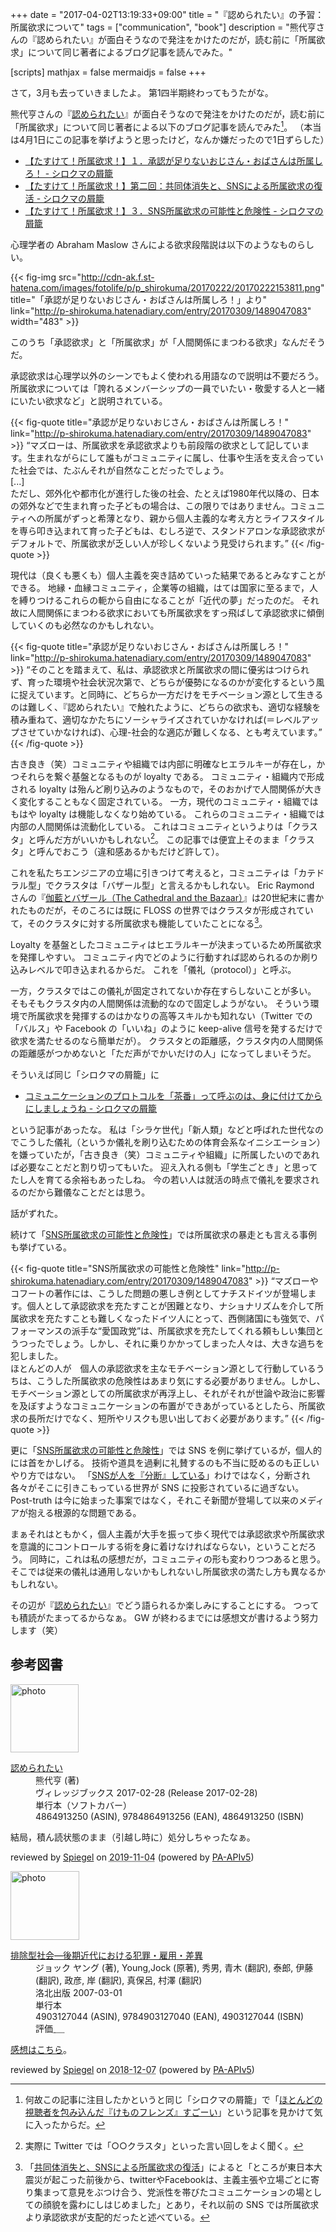 +++
date = "2017-04-02T13:19:33+09:00"
title = "『認められたい』の予習： 所属欲求について"
tags = ["communication", "book"]
description = "熊代亨さんの『認められたい』が面白そうなので発注をかけたのだが，読む前に「所属欲求」について同じ著者によるブログ記事を読んでみた。"

[scripts]
  mathjax = false
  mermaidjs = false
+++

さて，3月も去っていきましたよ。
第1四半期終わってもうたがな。

熊代亨さんの『[認められたい]』が面白そうなので発注をかけたのだが，読む前に「所属欲求」について同じ著者による以下のブログ記事を読んでみた[^kf]。
（本当は4月1日にこの記事を挙げようと思ったけど，なんか嫌だったので1日ずらした）

[^kf]: 何故この記事に注目したかというと同じ「シロクマの屑籠」で「[ほとんどの視聴者を包み込んだ『けものフレンズ』すごーい](http://p-shirokuma.hatenadiary.com/entry/20170330/1490838157 "ほとんどの視聴者を包み込んだ『けものフレンズ』すごーい - シロクマの屑籠")」という記事を見かけて気に入ったからだ。

- [【たすけて！所属欲求！】１．承認が足りないおじさん・おばさんは所属しろ！ - シロクマの屑籠](http://p-shirokuma.hatenadiary.com/entry/20170309/1489047083)
- [【たすけて！所属欲求！】第二回：共同体消失と、SNSによる所属欲求の復活 - シロクマの屑籠](http://p-shirokuma.hatenadiary.com/entry/20170315/1489566651)
- [【たすけて！所属欲求！】３．SNS所属欲求の可能性と危険性 - シロクマの屑籠](http://p-shirokuma.hatenadiary.com/entry/20170322/1490166000)

心理学者の Abraham Maslow さんによる欲求段階説は以下のようなものらしい。

{{< fig-img src="http://cdn-ak.f.st-hatena.com/images/fotolife/p/p_shirokuma/20170222/20170222153811.png" title="「承認が足りないおじさん・おばさんは所属しろ！」より" link="http://p-shirokuma.hatenadiary.com/entry/20170309/1489047083" width="483" >}}

このうち「承認欲求」と「所属欲求」が「人間関係にまつわる欲求」なんだそうだ。

承認欲求は心理学以外のシーンでもよく使われる用語なので説明は不要だろう。
所属欲求については「誇れるメンバーシップの一員でいたい・敬愛する人と一緒にいたい欲求など」と説明されている。

{{< fig-quote title="承認が足りないおじさん・おばさんは所属しろ！" link="http://p-shirokuma.hatenadiary.com/entry/20170309/1489047083" >}}
<q>マズローは、所属欲求を承認欲求よりも前段階の欲求として記しています。生まれながらにして誰もがコミュニティに属し、仕事や生活を支え合っていた社会では、たぶんそれが自然なことだったでしょう。<br>
[...]<br>
ただし、郊外化や都市化が進行した後の社会、たとえば1980年代以降の、日本の郊外などで生まれ育った子どもの場合は、この限りではありません。コミュニティへの所属がずっと希薄となり、親から個人主義的な考え方とライフスタイルを専ら叩き込まれて育った子どもは、むしろ逆で、スタンドアロンな承認欲求がデフォルトで、所属欲求が乏しい人が珍しくないよう見受けられます。</q>
{{< /fig-quote  >}}

現代は（良くも悪くも）個人主義を突き詰めていった結果であるとみなすことができる。
地縁・血縁コミュニティ，企業等の組織，はては国家に至るまで，人を縛りつけるこれらの軛から自由になることが「近代の夢」だったのだ。
それ故に人間関係にまつわる欲求においても所属欲求をすっ飛ばして承認欲求に傾倒していくのも必然なのかもしれない。

{{< fig-quote title="承認が足りないおじさん・おばさんは所属しろ！" link="http://p-shirokuma.hatenadiary.com/entry/20170309/1489047083" >}}
<q>そのことを踏まえて、私は、承認欲求と所属欲求の間に優劣はつけられず、育った環境や社会状況次第で、どちらが優勢になるのかが変化するという風に捉えています。と同時に、どちらか一方だけをモチベーション源として生きるのは難しく、『認められたい』で触れたように、どちらの欲求も、適切な経験を積み重ねて、適切なかたちにソーシャライズされていかなければ(＝レベルアップさせていかなければ)、心理-社会的な適応が難しくなる、とも考えています。</q>
{{< /fig-quote  >}}

古き良き（笑）コミュニティや組織では内部に明確なヒエラルキーが存在し，かつそれらを繋ぐ基盤となるものが loyalty である。
コミュニティ・組織内で形成される loyalty は殆んど刷り込みのようなもので，そのおかげで人間関係が大きく変化することもなく固定されている。
一方，現代のコミュニティ・組織ではもはや loyalty は機能しなくなり始めている。
これらのコミュニティ・組織では内部の人間関係は流動化している。
これはコミュニティというよりは「クラスタ」と呼んだ方がいいかもしれない[^tw]。
この記事では便宜上そのまま「クラスタ」と呼んでおこう（違和感あるかもだけど許して）。

[^tw]: 実際に Twitter では「○○クラスタ」といった言い回しをよく聞く。

これを私たちエンジニアの立場に引きつけて考えると，コミュニティは「カテドラル型」でクラスタは「バザール型」と言えるかもしれない。
Eric Raymond さんの『[伽藍とバザール（The Cathedral and the Bazaar）](http://cruel.org/freeware/cathedral.html)』は20世紀末に書かれたものだが，そのころには既に FLOSS の世界ではクラスタが形成されていて，そのクラスタに対する所属欲求も機能していたことになる[^bl1]。

[^bl1]: 「[共同体消失と、SNSによる所属欲求の復活](http://p-shirokuma.hatenadiary.com/entry/20170315/1489566651 "【たすけて！所属欲求！】第二回：共同体消失と、SNSによる所属欲求の復活 - シロクマの屑籠")」によると「ところが東日本大震災が起こった前後から、twitterやFacebookは、主義主張や立場ごとに寄り集まって意見をぶつけ合う、党派性を帯びたコミュニケーションの場としての顔貌を露わにしはじめました」とあり，それ以前の SNS では所属欲求より承認欲求が支配的だったと述べている。

Loyalty を基盤としたコミュニティはヒエラルキーが決まっているため所属欲求を発揮しやすい。
コミュニティ内でどのように行動すれば認められるのか刷り込みレベルで叩き込まれるからだ。
これを「儀礼（protocol）」と呼ぶ。

一方，クラスタではこの儀礼が固定されてないか存在すらしないことが多い。
そもそもクラスタ内の人間関係は流動的なので固定しようがない。
そういう環境で所属欲求を発揮するのはかなりの高等スキルかも知れない（Twitter での「バルス」や Facebook の「いいね」のように keep-alive 信号を発するだけで欲求を満たせるのなら簡単だが）。
クラスタとの距離感，クラスタ内の人間関係の距離感がつかめないと「ただ声がでかいだけの人」になってしまいそうだ。

そういえば同じ「シロクマの屑籠」に

- [コミュニケーションのプロトコルを「茶番」って呼ぶのは、身に付けてからにしましょうね - シロクマの屑籠](http://p-shirokuma.hatenadiary.com/entry/20170306/1488783600)

という記事があったな。
私は「シラケ世代」「新人類」などと呼ばれた世代なのでこうした儀礼（というか儀礼を刷り込むための体育会系なイニシエーション）を嫌っていたが，「古き良き（笑）コミュニティや組織」に所属したいのであれば必要なことだと割り切ってもいた。
迎え入れる側も「学生ごとき」と思ってたし人を育てる余裕もあったしね。
今の若い人は就活の時点で儀礼を要求されるのだから難儀なことだとは思う。

話がずれた。

続けて「[SNS所属欲求の可能性と危険性](http://p-shirokuma.hatenadiary.com/entry/20170322/1490166000 "【たすけて！所属欲求！】３．SNS所属欲求の可能性と危険性 - シロクマの屑籠")」では所属欲求の暴走とも言える事例も挙げている。

{{< fig-quote title="SNS所属欲求の可能性と危険性" link="http://p-shirokuma.hatenadiary.com/entry/20170309/1489047083" >}}
<q>マズローやコフートの著作には、こうした問題の悪しき例としてナチスドイツが登場します。個人として承認欲求を充たすことが困難となり、ナショナリズムを介して所属欲求を充たすことも難しくなったドイツ人にとって、西側諸国にも強気で、パフォーマンスの派手な“愛国政党”は、所属欲求を充たしてくれる頼もしい集団とうつったでしょう。しかし、それに乗りかかってしまった人々は、大きな過ちを犯しました。<br>
ほとんどの人が　個人の承認欲求を主なモチベーション源として行動しているうちは、こうした所属欲求の危険性はあまり気にする必要がありません。しかし、モチベーション源としての所属欲求が再浮上し、それがそれが世論や政治に影響を及ぼすようなコミュニケーションの布置ができあがっているとしたら、所属欲求の長所だけでなく、短所やリスクも思い出しておく必要があります。</q>
{{< /fig-quote  >}}

更に「[SNS所属欲求の可能性と危険性](http://p-shirokuma.hatenadiary.com/entry/20170322/1490166000 "【たすけて！所属欲求！】３．SNS所属欲求の可能性と危険性 - シロクマの屑籠")」では SNS を例に挙げているが，個人的には首をかしげる。
技術や道具を過剰に礼賛するのも不当に貶めるのも正しいやり方ではない。
「[SNSが人を『分断』している](http://blog.tinect.jp/?p=38008 "SNSは人を「繋げる」より「分断」している | Books&Apps")」わけではなく，分断され各々がそこに引きこもっている世界が SNS に投影されているに過ぎない。
Post-truth は今に始まった事案ではなく，それこそ新聞が登場して以来のメディアが抱える根源的な問題である。

まぁそれはともかく，個人主義が大手を振って歩く現代では承認欲求や所属欲求を意識的にコントロールする術を身に着けなければならない，ということだろう。
同時に，これは私の感想だが，コミュニティの形も変わりつつあると思う。
そこでは従来の儀礼は通用しないかもしれないし所属欲求の満たし方も異なるかもしれない。

その辺が『[認められたい]』でどう語られるか楽しみにすることにする。
つっても積読がたまってるからなぁ。
GW が終わるまでには感想文が書けるよう努力します（笑）

[認められたい]: https://www.amazon.co.jp/exec/obidos/ASIN/4864913250/baldandersinf-22/ "認められたい | 熊代亨 |本 | 通販 | Amazon"

## 参考図書

<div class="hreview">
  <div class="photo"><a class="item url" href="https://www.amazon.co.jp/dp/4864913250?tag=baldandersinf-22&linkCode=ogi&th=1&psc=1"><img src="https://m.media-amazon.com/images/I/51sJVkoMVfL._SL160_.jpg" width="109" alt="photo"></a></div>
  <dl class="fn">
    <dt><a href="https://www.amazon.co.jp/dp/4864913250?tag=baldandersinf-22&linkCode=ogi&th=1&psc=1">認められたい</a></dt>
    <dd>熊代亨 (著)</dd>
    <dd>ヴィレッジブックス 2017-02-28 (Release 2017-02-28)</dd>
    <dd>単行本（ソフトカバー）</dd>
    <dd>4864913250 (ASIN), 9784864913256 (EAN), 4864913250 (ISBN)</dd>
  </dl>
  <p class="description">結局，積ん読状態のまま（引越し時に）処分しちゃったなぁ。</p>
  <p class="powered-by">reviewed by <a href='#maker' class='reviewer'>Spiegel</a> on <abbr class="dtreviewed" title="2019-11-04">2019-11-04</abbr> (powered by <a href="https://affiliate.amazon.co.jp/assoc_credentials/home">PA-APIv5</a>)</p>
</div>

<div class="hreview">
  <div class="photo"><a class="item url" href="https://www.amazon.co.jp/dp/4903127044?tag=baldandersinf-22&linkCode=ogi&th=1&psc=1"><img src="https://m.media-amazon.com/images/I/41uBRNdBygL._SL160_.jpg" width="110" alt="photo"></a></div>
  <dl class="fn">
    <dt><a href="https://www.amazon.co.jp/dp/4903127044?tag=baldandersinf-22&linkCode=ogi&th=1&psc=1">排除型社会―後期近代における犯罪・雇用・差異</a></dt>
    <dd>ジョック ヤング (著), Young,Jock (原著), 秀男, 青木 (翻訳), 泰郎, 伊藤 (翻訳), 政彦, 岸 (翻訳), 真保呂, 村澤 (翻訳)</dd>
    <dd>洛北出版 2007-03-01</dd>
    <dd>単行本</dd>
    <dd>4903127044 (ASIN), 9784903127040 (EAN), 4903127044 (ISBN)</dd>
    <dd>評価<abbr class="rating fa-sm" title="5">&nbsp;<i class="fas fa-star"></i>&nbsp;<i class="fas fa-star"></i>&nbsp;<i class="fas fa-star"></i>&nbsp;<i class="fas fa-star"></i>&nbsp;<i class="fas fa-star"></i></abbr></dd>
  </dl>
  <p class="description"><a href="https://baldanders.info/blog/000410/">感想はこちら</a>。</p>
  <p class="powered-by">reviewed by <a href='#maker' class='reviewer'>Spiegel</a> on <abbr class="dtreviewed" title="2018-12-07">2018-12-07</abbr> (powered by <a href="https://affiliate.amazon.co.jp/assoc_credentials/home">PA-APIv5</a>)</p>
</div>
